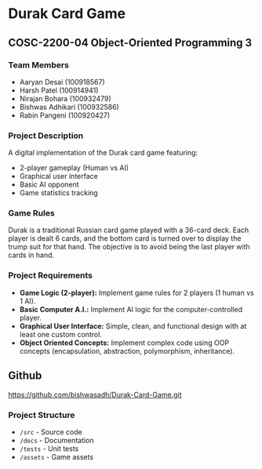 # Durak Card Game
## COSC-2200-04 Object-Oriented Programming 3

### Team Members
- Aaryan Desai (100918567)
- Harsh Patel (100914941)
- Nirajan Bohara (100932479)
- Bishwas Adhikari (100932586)
- Rabin Pangeni (100920427)

### Project Description
A digital implementation of the Durak card game featuring:
- 2-player gameplay (Human vs AI)
- Graphical user interface
- Basic AI opponent
- Game statistics tracking

### Game Rules
Durak is a traditional Russian card game played with a 36-card deck. Each player is dealt 6 cards, and the bottom card is turned over to display the trump suit for that hand. The objective is to avoid being the last player with cards in hand.

### Project Requirements
- **Game Logic (2-player):** Implement game rules for 2 players (1 human vs 1 AI).
- **Basic Computer A.I.:** Implement AI logic for the computer-controlled player.
- **Graphical User Interface:** Simple, clean, and functional design with at least one custom control.
- **Object Oriented Concepts:** Implement complex code using OOP concepts (encapsulation, abstraction, polymorphism, inheritance).


## Github
https://github.com/bishwasadh/Durak-Card-Game.git

### Project Structure
- `/src` - Source code
- `/docs` - Documentation
- `/tests` - Unit tests
- `/assets` - Game assets